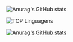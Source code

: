 
![Anurag's GitHub stats](https://github-readme-stats.vercel.app/api?username=danisoaresl&show_icons=true&theme=radical)

![TOP Linguagens](https://github-readme-stats.vercel.app/api/top-langs/?username=danisoaresl&layout=compact&theme=dracula)

[![Anurag's GitHub stats](https://github-readme-stats.vercel.app/api?username=danisoaresl)](https://github.com/danisoaresl/github-readme-stats)
